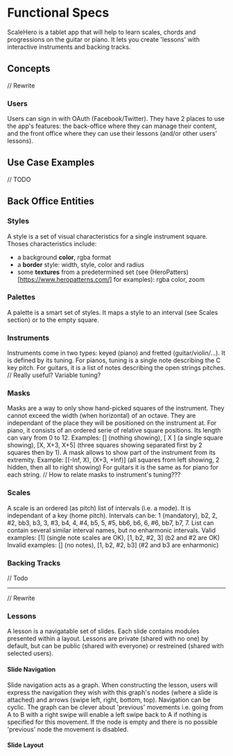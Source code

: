 # Functional Specs

ScaleHero is a tablet app that will help to learn scales, chords and progressions on the guitar or piano. It lets you create 'lessons' with interactive instruments and backing tracks.

## Concepts

// Rewrite
### Users

Users can sign in with OAuth (Facebook/Twitter). They have 2 places to use the app's features: the back-office where they can manage their content, and the front office where they can use their lessons (and/or other users' lessons).

## Use Case Examples

// TODO

## Back Office Entities

### Styles

A style is a set of visual characteristics for a single instrument square.
Thoses characteristics include:
- a background **color**, rgba format
- a **border** style: width, style, color and radius
- some **textures** from a predetermined set (see (HeroPatters)[https://www.heropatterns.com/] for examples): rgba color, zoom

### Palettes

A palette is a smart set of styles. It maps a style to an interval (see Scales section) or to the empty square.

### Instruments

Instruments come in two types: keyed (piano) and fretted (guitar/violin/...). It is defined by its tuning. For pianos, tuning is a single note describing the C key pitch. For guitars, it is a list of notes describing the open strings pitches.
// Really useful? Variable tuning?

### Masks

Masks are a way to only show hand-picked squares of the instrument. They cannot exceed the width (when horizontal) of an octave. They are independant of the place they will be positioned on the instrument at.
For piano, it consists of an ordered serie of relative square positions. Its length can vary from 0 to 12.
Examples: [] (nothing showing), [ X ] (a single square showing), [X, X+3, X+5] (three squares showing separated first by 2 squares then by 1).
A mask allows to show part of the instrument from its extremity.
Example: [(-Inf, X), (X+3, +Inf)] (all squares from left showing, 2 hidden, then all to right showing)
For guitars it is the same as for piano for each string.
// How to relate masks to instrument's tuning???

### Scales

A scale is an ordered (as pitch) list of intervals (i.e. a mode). It is independant of a key (home pitch).
Intervals can be: 1 (mandatory), b2, 2, #2, bb3, b3, 3, #3, b4, 4, #4, b5, 5, #5, bb6, b6, 6, #6, bb7, b7, 7.
List can contain several similar interval names, but no enharmonic intervals.
Valid examples: [1] (single note scales are OK), [1, b2, #2, 3] (b2 and #2 are OK)
Invalid examples: [] (no notes), [1, b2, #2, b3] (#2 and b3 are enharmonic)

### Backing Tracks

// Todo

--------------------------------
// Rewrite
### Lessons

A lesson is a navigatable set of slides. Each slide contains modules presented within a layout.
Lessons are private (shared with no one) by default, but can be public (shared with everyone) or restreined (shared with selected users).

#### Slide Navigation

Slide navigation acts as a graph. When constructing the lesson, users will express the navigation they wish with this graph's nodes (where a slide is attached) and arrows (swipe left, right, bottom, top). Navigation can be cyclic.
The graph can be clever about 'previous' movements i.e. going from A to B with a right swipe will enable a left swipe back to A if nothing is specified for this movement. If the node is empty and there is no possible 'previous' node the movement is disabled.

#### Slide Layout

